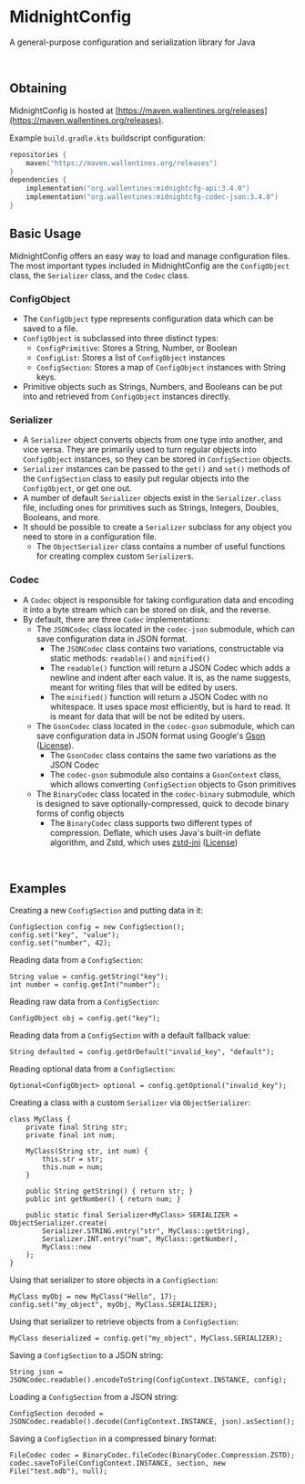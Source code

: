 # MidnightConfig

A general-purpose configuration and serialization library for Java

<br>

## Obtaining
MidnightConfig is hosted at [https://maven.wallentines.org/releases](https://maven.wallentines.org/releases).

Example `build.gradle.kts` buildscript configuration:
```kotlin
repositories {
    maven("https://maven.wallentines.org/releases")
}
dependencies {
    implementation("org.wallentines:midnightcfg-api:3.4.0")
    implementation("org.wallentines:midnightcfg-codec-json:3.4.0")
}
```


## Basic Usage

MidnightConfig offers an easy way to load and manage configuration files. The most important types included
in MidnightConfig are the `ConfigObject` class, the `Serializer` class, and the `Codec` class.

### ConfigObject
- The `ConfigObject` type represents configuration data which can be saved to a file. 
- `ConfigObject` is subclassed into three distinct types:
  - `ConfigPrimitive`: Stores a String, Number, or Boolean
  - `ConfigList`: Stores a list of `ConfigObject` instances
  - `ConfigSection`: Stores a map of `ConfigObject` instances with String keys.
- Primitive objects such as Strings, Numbers, and Booleans can be put into and retrieved from `ConfigObject` instances
directly.

### Serializer
- A `Serializer` object converts objects from one type into another, and vice versa. They are primarily used
to turn regular objects into `ConfigObject` instances, so they can be stored in `ConfigSection` objects.
- `Serializer` instances can be passed to the `get()` and `set()` methods of the `ConfigSection` class to
easily put regular objects into the `ConfigObject`, or get one out.
- A number of default `Serializer` objects exist in the `Serializer.class` file, including ones for primitives
such as Strings, Integers, Doubles, Booleans, and more.
- It should be possible to create a `Serializer` subclass for any object you need to store in a configuration file.
  - The `ObjectSerializer` class contains a number of useful functions for creating complex custom `Serializer`s.

### Codec
- A `Codec` object is responsible for taking configuration data and encoding it into a byte stream which can be
stored on disk, and the reverse.
- By default, there are three `Codec` implementations: 
  - The `JSONCodec` class located in the `codec-json` submodule, which can save configuration data in JSON format.
    - The `JSONCodec` class contains two variations, constructable via static methods: `readable()` and `minified()`
    - The `readable()` function will return a JSON Codec which adds a newline and indent after each value. It is, as
  the name suggests, meant for writing files that will be edited by users.
    - The `minified()` function will return a JSON Codec with no whitespace. It uses space most efficiently, but is hard
  to read. It is meant for data that will be not be edited by users.
  - The `GsonCodec` class located in the `codec-gson` submodule, which can save configuration data in JSON format using 
    Google's [Gson](https://github.com/google/gson/) ([License](https://github.com/google/gson/blob/main/LICENSE)).
    - The `GsonCodec` class contains the same two variations as the JSON Codec
    - The `codec-gson` submodule also contains a `GsonContext` class, which allows converting `ConfigSection` objects 
    to Gson primitives
  - The `BinaryCodec` class located in the `codec-binary` submodule, which is designed to save optionally-compressed,
    quick to decode binary forms of config objects
    - The `BinaryCodec` class supports two different types of compression. Deflate, which uses Java's built-in deflate
      algorithm, and Zstd, which uses [zstd-jni](https://github.com/luben/zstd-jni) ([License](https://github.com/luben/zstd-jni/blob/master/LICENSE))

<br>

## Examples

Creating a new `ConfigSection` and putting data in it:
```
ConfigSection config = new ConfigSection();
config.set("key", "value");
config.set("number", 42);
```

Reading data from a `ConfigSection`:
```
String value = config.getString("key");
int number = config.getInt("number");
```

Reading raw data from a `ConfigSection`:
```
ConfigObject obj = config.get("key");
```

Reading data from a `ConfigSection` with a default fallback value:
```
String defaulted = config.getOrDefault("invalid_key", "default");
```

Reading optional data from a `ConfigSection`:
```
Optional<ConfigObject> optional = config.getOptional("invalid_key");
```

Creating a class with a custom `Serializer` via `ObjectSerializer`:
```
class MyClass {
    private final String str;
    private final int num;
    
    MyClass(String str, int num) {
        this.str = str;
        this.num = num;
    }
    
    public String getString() { return str; }
    public int getNumber() { return num; }
    
    public static final Serializer<MyClass> SERIALIZER = ObjectSerializer.create(
        Serializer.STRING.entry("str", MyClass::getString),
        Serializer.INT.entry("num", MyClass::getNumber),
        MyClass::new
    );
}
```

Using that serializer to store objects in a `ConfigSection`:
```
MyClass myObj = new MyClass("Hello", 17);
config.set("my_object", myObj, MyClass.SERIALIZER);
```

Using that serializer to retrieve objects from a `ConfigSection`:
```
MyClass deserialized = config.get("my_object", MyClass.SERIALIZER);
```

Saving a `ConfigSection` to a JSON string:
```
String json = JSONCodec.readable().encodeToString(ConfigContext.INSTANCE, config);
```

Loading a `ConfigSection` from a JSON string:
```
ConfigSection decoded = JSONCodec.readable().decode(ConfigContext.INSTANCE, json).asSection();
```

Saving a `ConfigSection` in a compressed binary format:
```
FileCodec codec = BinaryCodec.fileCodec(BinaryCodec.Compression.ZSTD);
codec.saveToFile(ConfigContext.INSTANCE, section, new File("test.mdb"), null);
```
